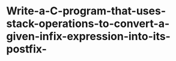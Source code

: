 # Write-a-C-program-that-uses-stack-operations-to-convert-a-given-infix-expression-into-its-postfix-